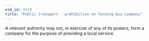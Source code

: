 ```yaml
---
esd_id: 3114
title: "Public transport - prohibition on forming bus company"
---
```


A relevant authority may not, in exercise of any of its powers, form a company for the purpose of providing a local service.

